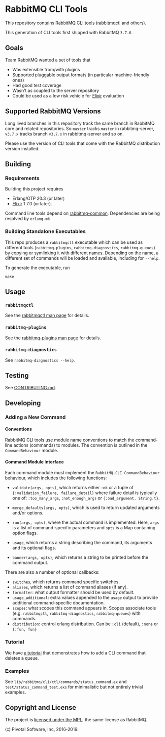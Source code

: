 # RabbitMQ CLI Tools

This repository contains [RabbitMQ CLI tools](https://rabbitmq.com/cli.html) ([rabbitmqctl](https://www.rabbitmq.com/man/rabbitmqctl.1.man.html) and
others).

This generation of CLI tools first shipped with RabbitMQ `3.7.0`.


## Goals

Team RabbitMQ wanted a set of tools that

 * Was extensible from/with plugins
 * Supported pluggable output formats (in particular machine-friendly ones)
 * Had good test coverage
 * Wasn't as coupled to the server repository
 * Could be used as a low risk vehicle for [Elixir](https://elixir-lang.org) evaluation

## Supported RabbitMQ Versions

Long lived branches in this repository track the same branch in RabbitMQ core and related
repositories. So `master` tracks `master` in rabbitmq-server, `v3.7.x` tracks branch `v3.7.x` in
rabbitmq-server and so on.

Please use the version of CLI tools that come with the RabbitMQ distribution version installed.


## Building

### Requirements

Building this project requires

 * Erlang/OTP 20.3 (or later)
 * [Elixir](https://elixir-lang.org/) 1.7.0 (or later).

Command line tools depend on [rabbitmq-common](https://github.com/rabbitmq/rabbitmq-common).
Dependencies are being resolved by `erlang.mk`

### Building Standalone Executables

This repo produces a `rabbitmqctl` executable which can be used as different tools
(`rabbitmq-plugins`, `rabbitmq-diagnostics`, `rabbitmq-queues`) by copying or symlinking it with different names.
Depending on the name, a different set of commands will be loaded and available, including
for `--help`.

To generate the executable, run

```
make
```

## Usage

### `rabbitmqctl`

See the [rabbitmqctl man page](https://www.rabbitmq.com/man/rabbitmqctl.1.man.html) for details.

### `rabbitmq-plugins`

See the [rabbitmq-plugins man page](https://www.rabbitmq.com/man/rabbitmq-plugins.1.man.html) for details.

### `rabbitmq-diagnostics`

See `rabbitmq-diagnostics --help`.


## Testing

See [CONTRIBUTING.md](CONTRIBUTING.md).


## Developing

### Adding a New Command

#### Conventions

RabbitMQ CLI tools use module name conventions to match the command-line
actions (commands) to modules. The convention is outlined in the `CommandBehaviour` module.

#### Command Module Interface

Each command module must implement the `RabbitMQ.CLI.CommandBehaviour` behaviour,
which includes the following functions:

  * `validate(args, opts)`, which returns either `:ok` or a tuple of `{:validation_failure, failure_detail}` where failure detail is typically one of: `:too_many_args`, `:not_enough_args` or `{:bad_argument, String.t}`.

  * `merge_defaults(args, opts)`, which is used to return updated arguments and/or options.

  * `run(args, opts)`, where the actual command is implemented. Here, `args` is a list of command-specific parameters and `opts` is a Map containing option flags.

  * `usage`, which returns a string describing the command, its arguments and its optional flags.
  * `banner(args, opts)`, which returns a string to be printed before the command output.

There are also a number of optional callbacks:

 * `switches`, which returns command specific switches.
 * `aliases`, which returns a list of command aliases (if any).
 * `formatter`: what output formatter should be used by default.
 * `usage_additional`: extra values appended to the `usage` output
   to provide additional command-specific documentation.
 * `scopes`: what scopes this command appears in. Scopes associate
   tools (e.g. `rabbitmqctl`, `rabbitmq-diagnostics`, `rabbitmq-queues`) with commands.
 * `distribution`: control erlang distribution.
   Can be `:cli` (default), `:none` or `{:fun, fun}`

### Tutorial

We have [a tutorial](./COMMAND_TUTORIAL.md) that demonstrates how to add a CLI
command that deletes a queue.

### Examples

See `lib/rabbitmq/cli/ctl/commands/status_command.ex` and `test/status_command_test.exs` for minimalistic
but not entirely trivial examples.


## Copyright and License

The project is [licensed under the MPL](LICENSE-MPL-RabbitMQ), the same license
as RabbitMQ.

(c) Pivotal Software, Inc, 2016-2019.

